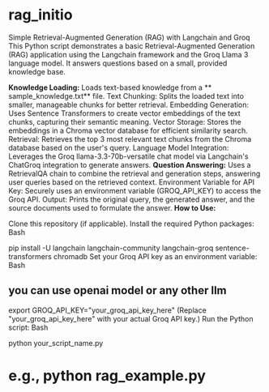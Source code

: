 # rag_initio
Simple Retrieval-Augmented Generation (RAG) with Langchain and Groq
This Python script demonstrates a basic Retrieval-Augmented Generation (RAG) application using the Langchain framework and the Groq Llama 3 language model. It answers questions based on a small, provided knowledge base.

**Knowledge Loading:** 
Loads text-based knowledge from a ** sample_knowledge.txt** file.
Text Chunking: Splits the loaded text into smaller, manageable chunks for better retrieval.
Embedding Generation: Uses Sentence Transformers to create vector embeddings of the text chunks, capturing their semantic meaning.
Vector Storage: Stores the embeddings in a Chroma vector database for efficient similarity search.
Retrieval: Retrieves the top 3 most relevant text chunks from the Chroma database based on the user's query.
Language Model Integration: Leverages the Groq llama-3.3-70b-versatile chat model via Langchain's ChatGroq integration to generate answers.
**Question Answering:**
Uses a RetrievalQA chain to combine the retrieval and generation steps, answering user queries based on the retrieved context.
Environment Variable for API Key: Securely uses an environment variable (GROQ_API_KEY) to access the Groq API.
Output: Prints the original query, the generated answer, and the source documents used to formulate the answer.
**How to Use:**

Clone this repository (if applicable).
Install the required Python packages:
Bash

pip install -U langchain langchain-community langchain-groq sentence-transformers chromadb
Set your Groq API key as an environment variable:
Bash
## you can use openai model or any other llm
export GROQ_API_KEY="your_groq_api_key_here"
(Replace "your_groq_api_key_here" with your actual Groq API key.)
Run the Python script:
Bash

python your_script_name.py
 # e.g., python rag_example.py
